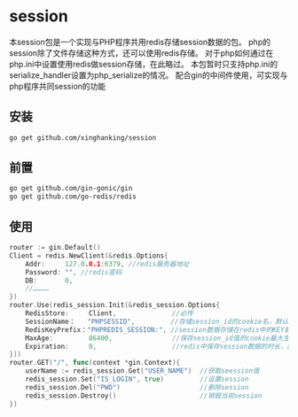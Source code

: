 # session
本session包是一个实现与PHP程序共用redis存储session数据的包。
php的session除了文件存储这种方式，还可以使用redis存储。
对于php如何通过在php.ini中设置使用redis做session存储，在此略过。
本包暂时只支持php.ini的serialize_handler设置为php_serialize的情况。
配合gin的中间件使用，可实现与php程序共同session的功能

## 安装
```sh
go get github.com/xinghanking/session
```
## 前置
```sh
go get github.com/gin-gonic/gin
go get github.com/go-redis/redis
```

## 使用
```go
router := gin.Default()
Client = redis.NewClient(&redis.Options{
	Addr:     127.0.0.1:6379, //redis服务器地址
	Password: "", //redis密码
	DB:       0,
	//…………
})
router.Use(redis_session.Init(&redis_session.Options{
    RedisStore:     Client,              //必传
    SessionName：   "PHPSESSID",         //存储session_id的cookie名，默认值："PHPSESSID"
    RedisKeyPrefix："PHPREDIS_SESSION:", //session数据存储在redis中的KEY前缀名，默认值：" PHPREDIS_SESSION:"
    MaxAge:         86400,               //保存session_id值的cookie最大生存时间，单位：秒，默认值：86400
    Expiration:     0,                   //redis中保存session数据的时长，默认值：0
}))
router.GET("/", func(context *gin.Context){
    userName := redis_session.Get("USER_NAME")  //获取seession值
    redis_session.Set("IS_LOGIN", true)         //设置session
    redis_session.Del("PWD")                    //删除session
    redis_session.Destroy()                     //销毁当前session
})
```